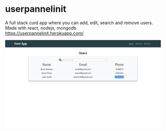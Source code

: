 # userpannelinit
A full stack curd app where you can add, edit, search and remove users. Made with react, nodejs, mongodb.<br>
https://userpannelinit.herokuapp.com/

![image](https://raw.githubusercontent.com/Pukhta2704/userpannelinit/master/sc.png)
